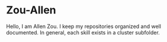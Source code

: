 # Zou-Allen

Hello, I am Allen Zou. I keep my repositories organized and well documented. In general, each skill exists in a cluster subfolder.
